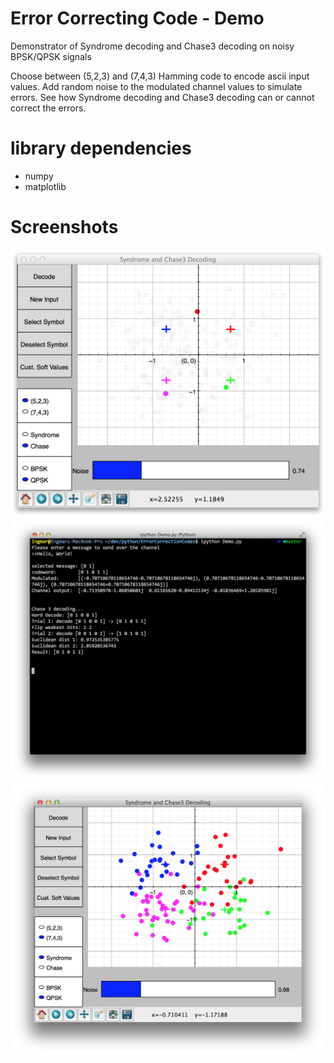 Error Correcting Code - Demo
============================

Demonstrator of Syndrome decoding and Chase3 decoding on noisy BPSK/QPSK signals

Choose between (5,2,3) and (7,4,3) Hamming code to encode ascii input values. Add random noise to the modulated channel values to simulate errors. See how Syndrome decoding and Chase3 decoding can or cannot correct the errors. 

library dependencies
====================

- numpy
- matplotlib


Screenshots
===========

![Screenshot](/screenshots/gui.png?raw=true "GUI in 'selected symbol mode'")
![Screenshot](/screenshots/terminal.png?raw=true "Terminal for input and output data")
![Screenshot](/screenshots/gui2.png?raw=true "QPSK encoded values")
